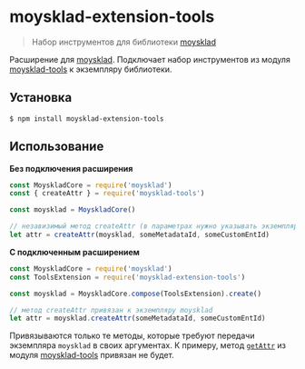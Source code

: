 moysklad-extension-tools
========================

> Набор инструментов для библиотеки [moysklad](https://github.com/wmakeev/moysklad)

Расширение для [moysklad](https://github.com/wmakeev/moysklad). Подключает набор инструментов из модуля [moysklad-tools](https://github.com/wmakeev/moysklad-tools/tree/master/packages/moysklad-tools) к экземпляру библиотеки.

## Установка

```
$ npm install moysklad-extension-tools
```

## Использование

**Без подключения расширения**

```js
const MoyskladCore = require('moysklad')
const { createAttr } = require('moysklad-tools')

const moysklad = MoyskladCore()

// незавизимый метод createAttr (в параметрах нужно указывать экземпляр moysklad)
let attr = createAttr(moysklad, someMetadataId, someCustomEntId)
```

**С подключенным расширением**

```js
const MoyskladCore = require('moysklad')
const ToolsExtension = require('moysklad-extension-tools')

const moysklad = MoyskladCore.compose(ToolsExtension).create()

// метод createAttr привязан к экземпляру moysklad
let attr = moysklad.createAttr(someMetadataId, someCustomEntId)
```

Привязываются только те методы, которые требуют передачи экземпляра `moysklad` в своих аргументах.
К примеру, метод [`getAttr`](https://github.com/wmakeev/moysklad-tools/tree/master/packages/moysklad-tools#getattr) из модуля [moysklad-tools](https://github.com/wmakeev/moysklad-tools/tree/master/packages/moysklad-tools) привязан не будет.
